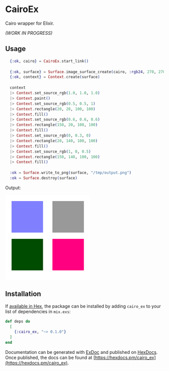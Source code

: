 # CairoEx

Cairo wrapper for Elixir.

*(WORK IN PROGRESS)*

## Usage
```elixir
  {:ok, cairo} = CairoEx.start_link()

  {:ok, surface} = Surface.image_surface_create(cairo, :rgb24, 270, 270)
  {:ok, context} = Context.create(surface)

  context
  |> Context.set_source_rgb(1.0, 1.0, 1.0)
  |> Context.paint()
  |> Context.set_source_rgb(0.5, 0.5, 1)
  |> Context.rectangle(20, 20, 100, 100)
  |> Context.fill()
  |> Context.set_source_rgb(0.6, 0.6, 0.6)
  |> Context.rectangle(150, 20, 100, 100)
  |> Context.fill()
  |> Context.set_source_rgb(0, 0.3, 0)
  |> Context.rectangle(20, 140, 100, 100)
  |> Context.fill()
  |> Context.set_source_rgb(1, 0, 0.5)
  |> Context.rectangle(150, 140, 100, 100)
  |> Context.fill()

  :ok = Surface.write_to_png(surface, "/tmp/output.png")
  :ok = Surface.destroy(surface)
```

Output:

![Result image](img/rects.png)


## Installation

If [available in Hex](https://hex.pm/docs/publish), the package can be installed
by adding `cairo_ex` to your list of dependencies in `mix.exs`:

```elixir
def deps do
  [
    {:cairo_ex, "~> 0.1.0"}
  ]
end
```

Documentation can be generated with [ExDoc](https://github.com/elixir-lang/ex_doc)
and published on [HexDocs](https://hexdocs.pm). Once published, the docs can
be found at [https://hexdocs.pm/cairo_ex](https://hexdocs.pm/cairo_ex).

